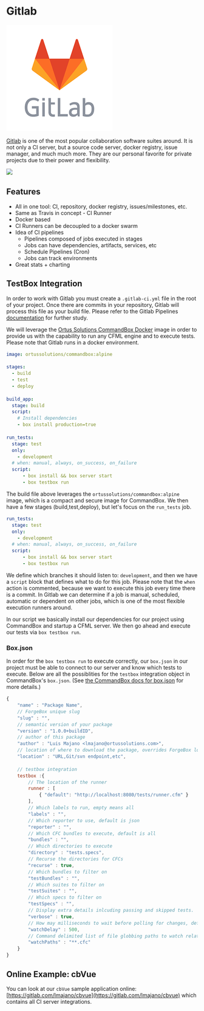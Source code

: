 # Gitlab

![](../.gitbook/assets/gitlab.png)

[Gitlab](https://www.gitlab.com) is one of the most popular collaboration software suites around. It is not only a CI server, but a source code server, docker registry, issue manager, and much much more. They are our personal favorite for private projects due to their power and flexibility.

![](../assets/gitlab-ci.png)

## Features

* All in one tool: CI, repository, docker registry, issues/milestones, etc.
* Same as Travis in concept - CI Runner
* Docker based
* CI Runners can be decoupled to a docker swarm
* Idea of CI pipelines
  * Pipelines composed of jobs executed in stages
  * Jobs can have dependencies, artifacts, services, etc
  * Schedule Pipelines (Cron)
  * Jobs can track environments
* Great stats + charting

## TestBox Integration

In order to work with Gitlab you must create a `.gitlab-ci.yml` file in the root of your project. Once there are commits in your repository, Gitlab will process this file as your build file. Please refer to the Gitlab Pipelines [documentation](https://docs.gitlab.com/ee/ci/pipelines.html) for further study.

We will leverage the [Ortus Solutions CommandBox Docker](https://hub.docker.com/r/ortussolutions/commandbox/) image in order to provide us with the capability to run any CFML engine and to execute tests. Please note that Gitlab runs in a docker environment.

```yaml
image: ortussolutions/commandbox:alpine

stages:
  - build
  - test
  - deploy

build_app:
  stage: build
  script:
    # Install dependencies
    - box install production=true

run_tests:
  stage: test
  only:
    - development
  # when: manual, always, on_success, on_failure
  script:
      - box install && box server start
      - box testbox run
```

The build file above leverages the `ortussolutions/commandbox:alpine` image, which is a compact and secure image for CommandBox. We then have a few stages (build,test,deploy), but let's focus on the `run_tests` job.

```yaml
run_tests:
  stage: test
  only:
    - development
  # when: manual, always, on_success, on_failure
  script:
      - box install && box server start
      - box testbox run
```

We define which branches it should listen to: `development`, and then we have a `script` block that defines what to do for this job. Please note that the `when` action is commented, because we want to execute this job every time there is a commit. In Gitlab we can determine if a job is manual, scheduled, automatic or dependent on other jobs, which is one of the most flexible execution runners around.

In our script we basically install our dependencies for our project using CommandBox and startup a CFML server. We then go ahead and execute our tests via `box testbox run`.

### Box.json

In order for the `box testbox run` to execute correctly, our `box.json` in our project must be able to connect to our server and know which tests to execute. Below are all the possiblities for the `testbox` integration object in CommandBox's `box.json`. (See [the CommandBox docs for box.json](https://commandbox.ortusbooks.com/package-management/box.json/testbox#testbox.runner) for more details.)

```javascript
{
    "name" : "Package Name",
    // ForgeBox unique slug
    "slug" : "",
    // semantic version of your package
    "version" : "1.0.0+buildID",
    // author of this package
    "author" : "Luis Majano <lmajano@ortussolutions.com>",
    // location of where to download the package, overrides ForgeBox location
    "location" : "URL,Git/svn endpoint,etc",

    // testbox integration
    testbox :{
        // The location of the runner
        runner : [
            { "default": "http://localhost:8080/tests/runner.cfm" }
        ],
        // Which labels to run, empty means all
        "labels" : "",
        // Which reporter to use, default is json
        "reporter" : "",
        // Which CFC bundles to execute, default is all
        "bundles" : "",
        // Which directories to execute
        "directory" : "tests.specs",
        // Recurse the directories for CFCs
        "recurse" : true,
        // Which bundles to filter on
        "testBundles" : "",
        // Which suites to filter on
        "testSuites" : "",
        // Which specs to filter on
        "testSpecs" : "",
        // Display extra details inlcuding passing and skipped tests.
        "verbose" : true,
        // How may milliseconds to wait before polling for changes, defaults to 500 ms
        "watchDelay" : 500,
        // Command delimited list of file globbing paths to watch relative to the working directory
        "watchPaths" : "**.cfc"
    }
}
```

## Online Example: cbVue

You can look at our `cbVue` sample application online: [https://gitlab.com/lmajano/cbvue](https://gitlab.com/lmajano/cbvue) which contains all CI server integrations.
